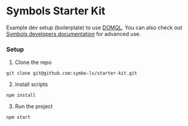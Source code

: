 # Symbols Starter Kit
Example dev setup (boilerplate) to use [DOMQL](https://github.com/domql/domql). You can also check out [Symbols developers documentation](https://symbols.app/developers) for advanced use.

### Setup

1. Clone the repo
```
git clone git@github.com:symbo-ls/starter-kit.git
```

2. Install scripts
```
npm install
```

3. Run the project
```
npm start
```
